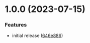 # 1.0.0 (2023-07-15)


### Features

* initial release ([646e886](https://github.com/testyardjs/stats/commit/646e886e386f0cc0671105906de2263e35a295d1))

